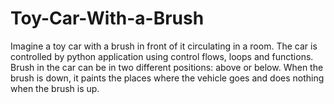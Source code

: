 # Toy-Car-With-a-Brush
Imagine a toy car with a brush in front of it circulating in a room. The car is controlled by
python application using control flows, loops and functions. Brush in the car can be in two
different positions: above or below. When the brush is down, it paints the places where the
vehicle goes and does nothing when the brush is up. 
